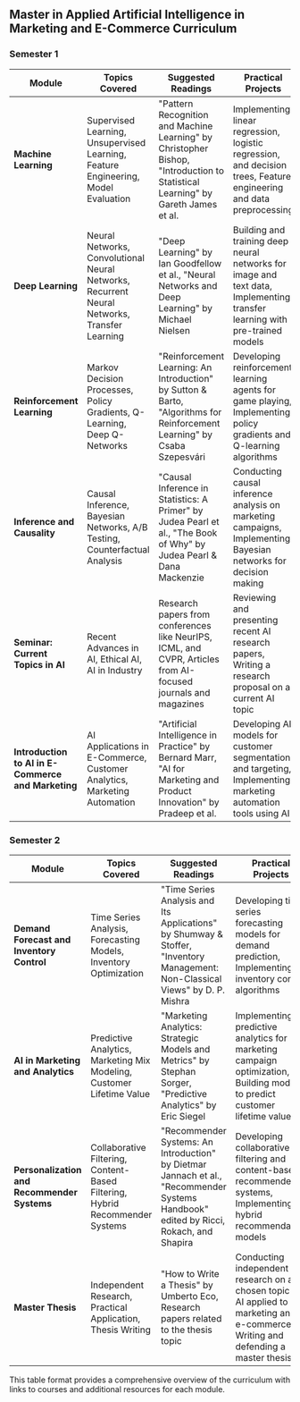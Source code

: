 ## Master in Applied Artificial Intelligence in Marketing and E-Commerce Curriculum

### Semester 1

| **Module**                                 | **Topics Covered**                                                                         | **Suggested Readings**                                                                                                                    | **Practical Projects**                                                                                                 | **Additional Resources**                                                                                                 |
|--------------------------------------------|--------------------------------------------------------------------------------------------|------------------------------------------------------------------------------------------------------------------------------------------|------------------------------------------------------------------------------------------------------------------------|--------------------------------------------------------------------------------------------------------------------------|
| **Machine Learning**                       | Supervised Learning, Unsupervised Learning, Feature Engineering, Model Evaluation          | "Pattern Recognition and Machine Learning" by Christopher Bishop, "Introduction to Statistical Learning" by Gareth James et al.          | Implementing linear regression, logistic regression, and decision trees, Feature engineering and data preprocessing   | [Coursera - Machine Learning by Andrew Ng](https://www.coursera.org/learn/machine-learning), [Kaggle - Machine Learning Competitions](https://www.kaggle.com/competitions)                       |
| **Deep Learning**                          | Neural Networks, Convolutional Neural Networks, Recurrent Neural Networks, Transfer Learning | "Deep Learning" by Ian Goodfellow et al., "Neural Networks and Deep Learning" by Michael Nielsen                                        | Building and training deep neural networks for image and text data, Implementing transfer learning with pre-trained models | [Coursera - Deep Learning Specialization](https://www.coursera.org/specializations/deep-learning), [TensorFlow Tutorials](https://www.tensorflow.org/tutorials)                                     |
| **Reinforcement Learning**                 | Markov Decision Processes, Policy Gradients, Q-Learning, Deep Q-Networks                    | "Reinforcement Learning: An Introduction" by Sutton & Barto, "Algorithms for Reinforcement Learning" by Csaba Szepesvári                | Developing reinforcement learning agents for game playing, Implementing policy gradients and Q-learning algorithms      | [OpenAI Gym](https://gym.openai.com/), [Coursera - Reinforcement Learning Specialization](https://www.coursera.org/specializations/reinforcement-learning)                                       |
| **Inference and Causality**                | Causal Inference, Bayesian Networks, A/B Testing, Counterfactual Analysis                   | "Causal Inference in Statistics: A Primer" by Judea Pearl et al., "The Book of Why" by Judea Pearl & Dana Mackenzie                     | Conducting causal inference analysis on marketing campaigns, Implementing Bayesian networks for decision making         | [Coursera - Causal Inference](https://www.coursera.org/learn/causal-inference), [DataCamp - Introduction to A/B Testing](https://www.datacamp.com/courses/ab-testing)                             |
| **Seminar: Current Topics in AI**          | Recent Advances in AI, Ethical AI, AI in Industry                                           | Research papers from conferences like NeurIPS, ICML, and CVPR, Articles from AI-focused journals and magazines                          | Reviewing and presenting recent AI research papers, Writing a research proposal on a current AI topic                   | [ArXiv.org - Artificial Intelligence](https://arxiv.org/list/cs.AI/recent), [Google Scholar](https://scholar.google.com/)                                           |
| **Introduction to AI in E-Commerce and Marketing** | AI Applications in E-Commerce, Customer Analytics, Marketing Automation                     | "Artificial Intelligence in Practice" by Bernard Marr, "AI for Marketing and Product Innovation" by Pradeep et al.                      | Developing AI models for customer segmentation and targeting, Implementing marketing automation tools using AI           | [MIT OpenCourseWare - AI in E-Commerce](https://ocw.mit.edu/), [DataCamp - Marketing Analytics](https://www.datacamp.com/courses/marketing-analytics)                                                |

### Semester 2

| **Module**                                 | **Topics Covered**                                                                         | **Suggested Readings**                                                                                                                    | **Practical Projects**                                                                                                 | **Additional Resources**                                                                                                 |
|--------------------------------------------|--------------------------------------------------------------------------------------------|------------------------------------------------------------------------------------------------------------------------------------------|------------------------------------------------------------------------------------------------------------------------|--------------------------------------------------------------------------------------------------------------------------|
| **Demand Forecast and Inventory Control**  | Time Series Analysis, Forecasting Models, Inventory Optimization                           | "Time Series Analysis and Its Applications" by Shumway & Stoffer, "Inventory Management: Non-Classical Views" by D. P. Mishra            | Developing time series forecasting models for demand prediction, Implementing inventory control algorithms              | [Coursera - Time Series Analysis](https://www.coursera.org/learn/time-series-analysis), [Kaggle - Time Series Forecasting](https://www.kaggle.com/learn/time-series)                                 |
| **AI in Marketing and Analytics**          | Predictive Analytics, Marketing Mix Modeling, Customer Lifetime Value                       | "Marketing Analytics: Strategic Models and Metrics" by Stephan Sorger, "Predictive Analytics" by Eric Siegel                              | Implementing predictive analytics for marketing campaign optimization, Building models to predict customer lifetime value | [Coursera - Marketing Analytics](https://www.coursera.org/specializations/marketing-analytics), [DataCamp - Predictive Analytics in Marketing](https://www.datacamp.com/courses/predictive-analytics-in-marketing) |
| **Personalization and Recommender Systems**| Collaborative Filtering, Content-Based Filtering, Hybrid Recommender Systems                 | "Recommender Systems: An Introduction" by Dietmar Jannach et al., "Recommender Systems Handbook" edited by Ricci, Rokach, and Shapira   | Developing collaborative filtering and content-based recommender systems, Implementing hybrid recommendation models      | [Coursera - Recommender Systems](https://www.coursera.org/learn/recommender-systems), [Kaggle - Recommender Systems](https://www.kaggle.com/learn/recommendation-systems)                            |
| **Master Thesis**                          | Independent Research, Practical Application, Thesis Writing                                 | "How to Write a Thesis" by Umberto Eco, Research papers related to the thesis topic                                                      | Conducting independent research on a chosen topic in AI applied to marketing and e-commerce, Writing and defending a master thesis | [Purdue OWL - Writing a Thesis](https://owl.purdue.edu/owl/purdue_owl.html), [Zotero - Research and Citation Management](https://www.zotero.org/)                                                     |

This table format provides a comprehensive overview of the curriculum with links to courses and additional resources for each module.
